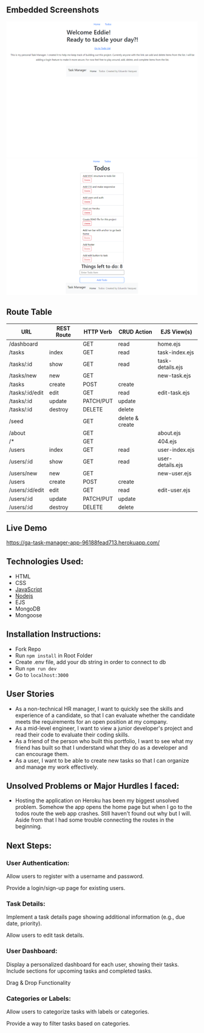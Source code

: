 ## Embedded Screenshots

![Screenshot of Todo App](/assets/images/todo-manager1.png)
![Screenshot of Todo App](/assets/images/task-manager2.png)

## Route Table

| **URL**         | **REST Route** | **HTTP Verb** | **CRUD Action** | **EJS View(s)**  |
| --------------- | -------------- | ------------- | --------------- | ---------------- |
| /dashboard      |                | GET           | read            | home.ejs         |
| /tasks          | index          | GET           | read            | task-index.ejs   |
| /tasks/:id      | show           | GET           | read            | task-details.ejs |
| /tasks/new      | new            | GET           |                 | new-task.ejs     |
| /tasks          | create         | POST          | create          |                  |
| /tasks/:id/edit | edit           | GET           | read            | edit-task.ejs    |
| /tasks/:id      | update         | PATCH/PUT     | update          |                  |
| /tasks/:id      | destroy        | DELETE        | delete          |                  |
| /seed           |                | GET           | delete & create |                  |
| /about          |                | GET           |                 | about.ejs        |
| /\*             |                | GET           |                 | 404.ejs          |
| /users          | index          | GET           | read            | user-index.ejs   |
| /users/:id      | show           | GET           | read            | user-details.ejs |
| /users/new      | new            | GET           |                 | new-user.ejs     |
| /users          | create         | POST          | create          |                  |
| /users/:id/edit | edit           | GET           | read            | edit-user.ejs    |
| /users/:id      | update         | PATCH/PUT     | update          |                  |
| /users/:id      | destroy        | DELETE        | delete          |                  |

## Live Demo

https://ga-task-manager-app-96188fead713.herokuapp.com/

## Technologies Used:

- HTML
- CSS
 - [JavaScript](https://img.shields.io/badge/JavaScript-323330?style=for-the-badge&logo=javascript&logoColor=F7DF1E)
 - [Nodejs](https://img.shields.io/badge/Node.js-43853D?style=for-the-badge&logo=node.js&logoColor=white)
- EJS
- MongoDB
- Mongoose

## Installation Instructions:

- Fork Repo
- Run `npm install` in Root Folder
- Create .env file, add your db string in order to connect to db
- Run `npm run dev`
- Go to `localhost:3000`

## User Stories

- As a non-technical HR manager, I want to quickly see the skills and experience of a candidate, so that I can evaluate whether the candidate meets the requirements for an open position at my company.
- As a mid-level engineer, I want to view a junior developer's project and read their code to evaluate their coding skills.
- As a friend of the person who built this portfolio, I want to see what my friend has built so that I understand what they do as a developer and can encourage them.
- As a user, I want to be able to create new tasks so that I can organize and manage my work effectively.

## Unsolved Problems or Major Hurdles I faced:

- Hosting the application on Heroku has been my biggest unsolved problem. Somehow the app opens the home page but when I go to the todos route the web app crashes. Still haven't found out why but I will. Aside from that I had some trouble connecting the routes in the beginning.

## Next Steps:

### User Authentication:

Allow users to register with a username and password.

Provide a login/sign-up page for existing users.

### Task Details:

Implement a task details page showing additional information (e.g., due date, priority).

Allow users to edit task details.

### User Dashboard:

Display a personalized dashboard for each user, showing their tasks.
Include sections for upcoming tasks and completed tasks.

Drag & Drop Functionality

### Categories or Labels:

Allow users to categorize tasks with labels or categories.

Provide a way to filter tasks based on categories.
